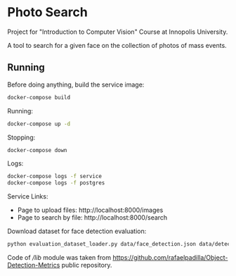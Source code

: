 # Photo Search

Project for "Introduction to Computer Vision" Course at Innopolis University.

A tool to search for a given face on the collection of photos of mass events. 

## Running

Before doing anything, build the service image:

```bash
docker-compose build
```

Running:
```bash
docker-compose up -d
```

Stopping:
```bash
docker-compose down
```

Logs:
```bash
docker-compose logs -f service
docker-compose logs -f postgres
```

Service Links:

- Page to upload files: http://localhost:8000/images
- Page to search by file: http://localhost:8000/search


Download dataset for face detection evaluation:
```bash
python evaluation_dataset_loader.py data/face_detection.json data/detection_metrics_dataset
```

Code of */lib* module was taken from https://github.com/rafaelpadilla/Object-Detection-Metrics public repository.
